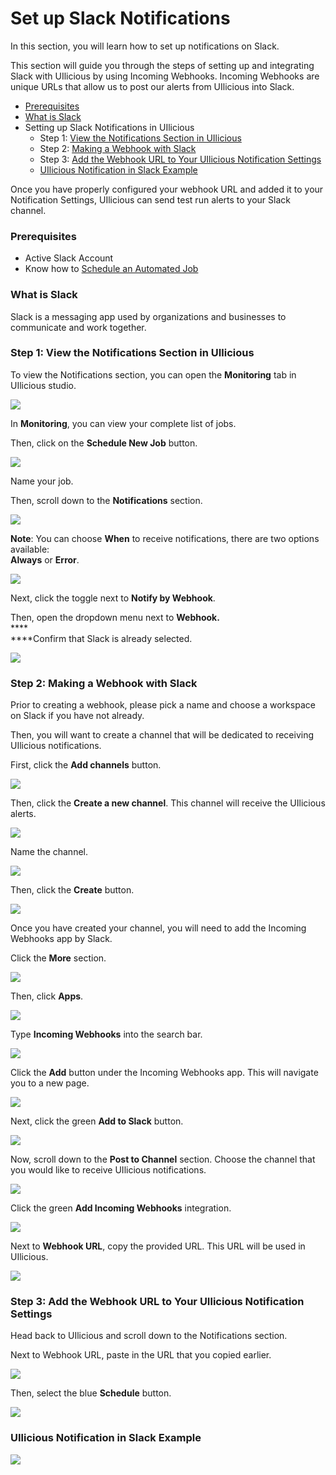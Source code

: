 # Set up Slack Notifications

In this section, you will learn how to set up notifications on Slack.

This section will guide you through the steps of setting up and integrating Slack with UIlicious by using Incoming Webhooks. Incoming Webhooks are unique URLs that allow us to post our alerts from UIlicious into Slack.

* [Prerequisites](set-up-slack-notifications.md#prerequisites)
* [What is Slack](set-up-slack-notifications.md#what-is-slack)
* Setting up Slack Notifications in UIlicious
  * Step 1: [View the Notifications Section in UIlicious](set-up-slack-notifications.md#step-1-view-the-notifications-section-in-uilicious)
  * Step 2: [Making a Webhook with Slack](set-up-slack-notifications.md#step-2-making-a-webhook-with-slack)
  * Step 3: [Add the Webhook URL to Your UIlicious Notification Settings](set-up-slack-notifications.md#step-3-add-the-webhook-url-to-your-uilicious-notification-settings)
  * [UIlicious Notification in Slack Example](set-up-slack-notifications.md#uilicious-notification-in-slack-example)

Once you have properly configured your webhook URL and added it to your Notification Settings, UIlicious can send test run alerts to your Slack channel.

### Prerequisites

* Active Slack Account
* Know how to [Schedule an Automated Job](./)

### What is Slack

Slack is a messaging app used by organizations and businesses to communicate and work together.

### Step 1: View the Notifications Section in UIlicious

To view the Notifications section, you can open the **Monitoring** tab in UIlicious studio.

![](https://res.cloudinary.com/di7y5b6ed/image/upload/v1652652332/ui-licious/setting-up-notifications/monitoring-tab-active.png)

In **Monitoring**, you can view your complete list of jobs.

Then, click on the **Schedule New Job** button.

![](https://res.cloudinary.com/di7y5b6ed/image/upload/v1653413563/ui-licious/setting-up-notifications/scheduleajob\_c9hyqi.png)

Name your job.

Then, scroll down to the **Notifications** section.

![](https://res.cloudinary.com/di7y5b6ed/image/upload/v1652652712/ui-licious/setting-up-notifications/scroll-to-notifications-section.gif)

**Note**: You can choose **When** to receive notifications, there are two options available: \
**Always** or **Error**.

![](https://res.cloudinary.com/di7y5b6ed/image/upload/v1653501856/ui-licious/setting-up-notifications/telegram/when-to-receive-notifications.png)

Next, click the toggle next to **Notify by Webhook**.

Then, open the dropdown menu next to **Webhook.** \
****\
****Confirm that Slack is already selected.

![](https://res.cloudinary.com/di7y5b6ed/image/upload/v1653507922/ui-licious/setting-up-notifications/slack/slack-notifications-1\_xmza0u.gif)

### Step 2: Making a Webhook with Slack

Prior to creating a webhook, please pick a name and choose a workspace on Slack if you have not already.&#x20;

Then, you will want to create a channel that will be dedicated to receiving UIlicious notifications.

First, click the **Add channels** button.

![](https://res.cloudinary.com/di7y5b6ed/image/upload/v1653507920/ui-licious/setting-up-notifications/slack/slack-notifications-2\_h7kteq.png)

Then, click the **Create a new channel**. This channel will receive the UIlicious alerts.

![](https://res.cloudinary.com/di7y5b6ed/image/upload/v1653507922/ui-licious/setting-up-notifications/slack/slack-notifications-3\_jqmxca.png)

Name the channel.

![](https://res.cloudinary.com/di7y5b6ed/image/upload/v1653507919/ui-licious/setting-up-notifications/slack/slack-notifications-4\_b5olo9.png)

Then, click the **Create** button.

![](https://res.cloudinary.com/di7y5b6ed/image/upload/v1653507918/ui-licious/setting-up-notifications/slack/slack-notifications-5\_tt1xqs.png)

Once you have created your channel, you will need to add the Incoming Webhooks app by Slack.

Click the **More** section.

![](https://res.cloudinary.com/di7y5b6ed/image/upload/v1653507921/ui-licious/setting-up-notifications/slack/slack-notifications-6\_bbcfqq.png)

Then, click **Apps**.

![](https://res.cloudinary.com/di7y5b6ed/image/upload/v1653507922/ui-licious/setting-up-notifications/slack/slack-notifications-7\_kmqljd.png)

Type **Incoming Webhooks** into the search bar.

![](https://res.cloudinary.com/di7y5b6ed/image/upload/v1653507922/ui-licious/setting-up-notifications/slack/slack-notifications-8\_o2sz6k.png)

Click the **Add** button under the Incoming Webhooks app. This will navigate you to a new page.

![](https://res.cloudinary.com/di7y5b6ed/image/upload/v1653507923/ui-licious/setting-up-notifications/slack/slack-notifications-9\_chtbft.png)

Next, click the green **Add to Slack** button.

![](https://res.cloudinary.com/di7y5b6ed/image/upload/v1653507925/ui-licious/setting-up-notifications/slack/slack-notifications-10\_sixvcn.png)

Now, scroll down to the **Post to Channel** section. Choose the channel that you would like to receive UIlicious notifications.

![](https://res.cloudinary.com/di7y5b6ed/image/upload/v1653507925/ui-licious/setting-up-notifications/slack/slack-notifications-11\_x8jsn1.png)

Click the green **Add Incoming Webhooks** integration.

![](https://res.cloudinary.com/di7y5b6ed/image/upload/v1653507926/ui-licious/setting-up-notifications/slack/slack-notifications-12\_yvw41k.png)

Next to **Webhook URL**, copy the provided URL. This URL will be used in UIlicious.

![](https://res.cloudinary.com/di7y5b6ed/image/upload/v1653507926/ui-licious/setting-up-notifications/slack/slack-notifications-13\_siobx2.png)

### Step 3: Add the Webhook URL to Your UIlicious Notification Settings

Head back to UIlicious and scroll down to the Notifications section.

Next to Webhook URL, paste in the URL that you copied earlier.

![](https://res.cloudinary.com/di7y5b6ed/image/upload/v1653507924/ui-licious/setting-up-notifications/slack/slack-notifications-14\_jzvew9.png)

Then, select the blue **Schedule** button.

![](https://res.cloudinary.com/di7y5b6ed/image/upload/v1653507924/ui-licious/setting-up-notifications/slack/slack-notifications-15\_pu5dtj.png)

### UIlicious Notification in Slack Example

![](https://res.cloudinary.com/di7y5b6ed/image/upload/v1653507925/ui-licious/setting-up-notifications/slack/slack-notifications-16\_lw00jc.png)
